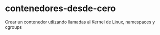 # contenedores-desde-cero
Crear un contenedor utlizando llamadas al Kernel de Linux, namespaces y cgroups
